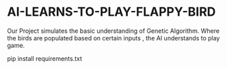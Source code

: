 # AI-LEARNS-TO-PLAY-FLAPPY-BIRD
Our Project simulates the basic understanding of Genetic Algorithm. Where the birds are populated based on certain inputs , the AI understands to play game.

pip install requirements.txt
